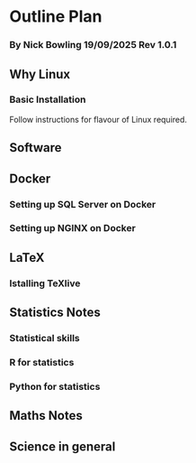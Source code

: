 # Outline Plan
### By Nick Bowling 19/09/2025 Rev 1.0.1

## Why Linux
### Basic Installation
Follow instructions for flavour of Linux required.

## Software

## Docker
### Setting up SQL Server on Docker
### Setting up NGINX on Docker

## LaTeX
### Istalling TeXlive

## Statistics Notes
### Statistical skills
### R for statistics
### Python for statistics

## Maths Notes

## Science in general


